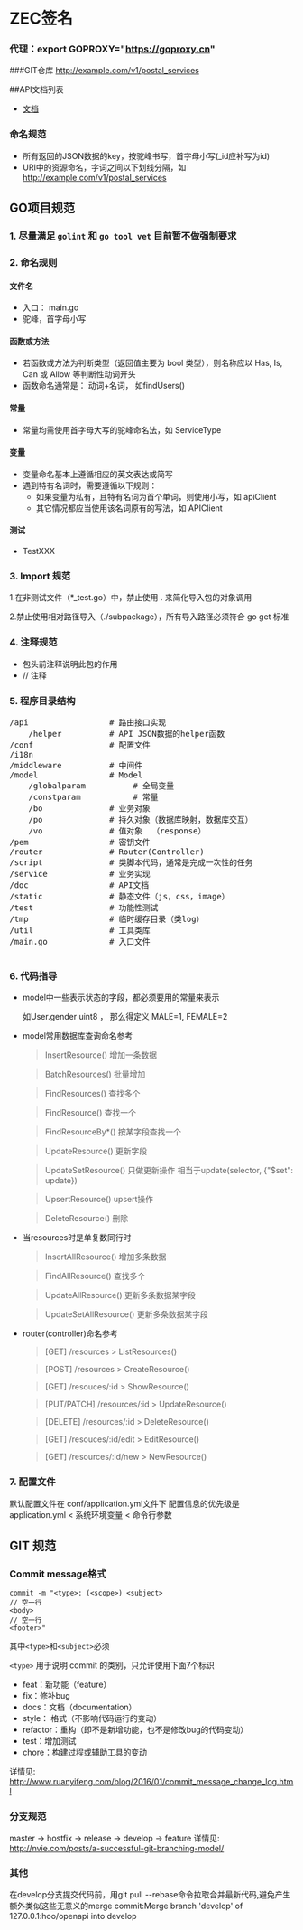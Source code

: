 # ZEC签名

### 代理：export GOPROXY="https://goproxy.cn"

###GIT仓库
http://example.com/v1/postal_services


##API文档列表
* [文档](doc/trx.md)


### 命名规范

* 所有返回的JSON数据的key，按驼峰书写，首字母小写(_id应补写为id)
* URI中的资源命名，字词之间以下划线分隔，如 http://example.com/v1/postal_services

## GO项目规范


### 1. **尽量满足 `golint`  和 `go tool vet`** 目前暂不做强制要求


### 2. 命名规则

#### 文件名

* 入口： main.go
* 驼峰，首字母小写

#### 函数或方法

* 若函数或方法为判断类型（返回值主要为 bool 类型），则名称应以 Has, Is, Can 或 Allow 等判断性动词开头
* 函数命名通常是： 动词+名词， 如findUsers()

#### 常量

* 常量均需使用首字母大写的驼峰命名法，如 ServiceType

#### 变量

* 变量命名基本上遵循相应的英文表达或简写
* 遇到特有名词时，需要遵循以下规则：
  * 如果变量为私有，且特有名词为首个单词，则使用小写，如 apiClient
  * 其它情况都应当使用该名词原有的写法，如 APIClient

#### 测试

* TestXXX

### 3. Import 规范

1.在非测试文件（*_test.go）中，禁止使用 . 来简化导入包的对象调用

2.禁止使用相对路径导入（./subpackage），所有导入路径必须符合 go get 标准

### 4. 注释规范

* 包头前注释说明此包的作用
* // 注释

### 5. 程序目录结构

<pre>
/api                 # 路由接口实现
    /helper          # API JSON数据的helper函数
/conf                # 配置文件 
/i18n
/middleware          # 中间件
/model               # Model
    /globalparam          # 全局变量
    /constparam           # 常量
    /bo              # 业务对象  
    /po              # 持久对象（数据库映射，数据库交互）
    /vo              # 值对象  （response）   
/pem                 # 密钥文件
/router              # Router(Controller)
/script              # 类脚本代码，通常是完成一次性的任务
/service             # 业务实现
/doc                 # API文档
/static              # 静态文件（js，css，image）
/test                # 功能性测试
/tmp                 # 临时缓存目录（类log）
/util                # 工具类库
/main.go             # 入口文件

</pre>

### 6. 代码指导

* model中一些表示状态的字段，都必须要用的常量来表示

  如User.gender uint8 ， 那么得定义 MALE=1, FEMALE=2

* model常用数据库查询命名参考

  > InsertResource() 增加一条数据
  
  > BatchResources() 批量增加

  > FindResources() 查找多个
  
  > FindResource()  查找一个
  
  > FindResourceBy*() 按某字段查找一个
  
  > UpdateResource()  更新字段
  
  > UpdateSetResource()  只做更新操作 相当于update(selector, {"$set": update})
  
  > UpsertResource()  upsert操作
  
  > DeleteResource()  删除

* 当resources时是单复数同行时

  > InsertAllResource() 增加多条数据
  
  > FindAllResource() 查找多个
  
  > UpdateAllResource() 更新多条数据某字段
  
  > UpdateSetAllResource() 更新多条数据某字段

* router(controller)命名参考

   > [GET] /resources            >  ListResources()
  
   > [POST] /resources           >  CreateResource()
  
   > [GET] /resouces/:id         >  ShowResource()
  
   > [PUT/PATCH] /resources/:id  >  UpdateResource()
  
   > [DELETE] /resources/:id     >  DeleteResource()
  
   > [GET] /resouces/:id/edit    >  EditResource()
  
   > [GET] /resources/:id/new    >  NewResource()

### 7. 配置文件

   默认配置文件在 conf/application.yml文件下
   配置信息的优先级是 application.yml < 系统环境变量 < 命令行参数

## GIT 规范

### Commit message格式

```
commit -m "<type>: (<scope>) <subject>
// 空一行
<body>
// 空一行
<footer>"
```

其中`<type>`和`<subject>`必须

`<type>` 用于说明 commit 的类别，只允许使用下面7个标识

* feat：新功能（feature）
* fix：修补bug
* docs：文档（documentation）
* style： 格式（不影响代码运行的变动）
* refactor：重构（即不是新增功能，也不是修改bug的代码变动）
* test：增加测试
* chore：构建过程或辅助工具的变动

详情见: http://www.ruanyifeng.com/blog/2016/01/commit_message_change_log.html

### 分支规范

master -> hostfix -> release -> develop -> feature
详情见: http://nvie.com/posts/a-successful-git-branching-model/

### 其他

在develop分支提交代码前，用git pull --rebase命令拉取合并最新代码,避免产生额外类似这些无意义的merge commit:Merge branch 'develop' of 127.0.0.1:hoo/openapi into develop
